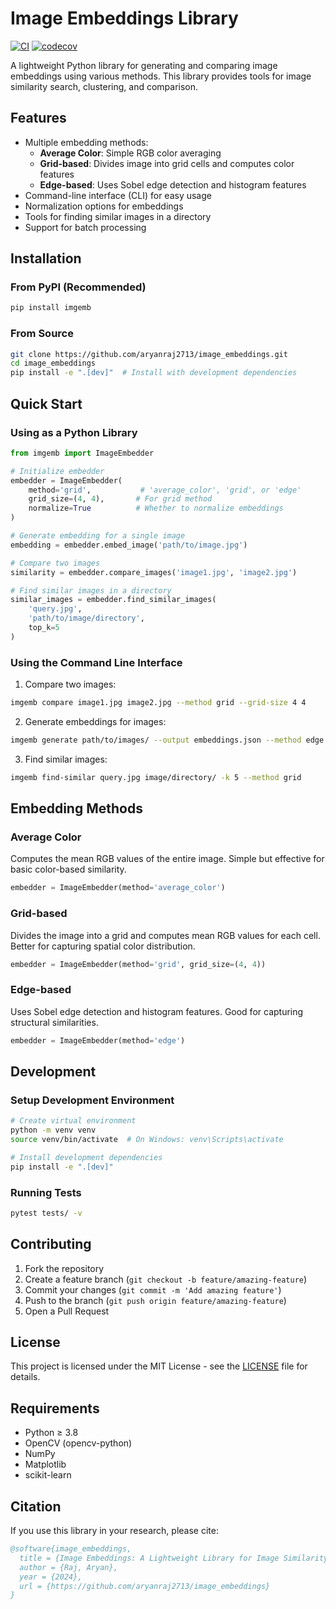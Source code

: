 # Image Embeddings Library

[![CI](https://github.com/aryanraj2713/image_embeddings/actions/workflows/ci.yml/badge.svg)](https://github.com/aryanraj2713/image_embeddings/actions/workflows/ci.yml)
[![codecov](https://codecov.io/gh/aryanraj2713/image_embeddings/branch/main/graph/badge.svg)](https://codecov.io/gh/aryanraj2713/image_embeddings)

A lightweight Python library for generating and comparing image embeddings using various methods. This library provides tools for image similarity search, clustering, and comparison.

## Features

- Multiple embedding methods:
  - **Average Color**: Simple RGB color averaging
  - **Grid-based**: Divides image into grid cells and computes color features
  - **Edge-based**: Uses Sobel edge detection and histogram features
- Command-line interface (CLI) for easy usage
- Normalization options for embeddings
- Tools for finding similar images in a directory
- Support for batch processing

## Installation

### From PyPI (Recommended)

```bash
pip install imgemb
```

### From Source

```bash
git clone https://github.com/aryanraj2713/image_embeddings.git
cd image_embeddings
pip install -e ".[dev]"  # Install with development dependencies
```

## Quick Start

### Using as a Python Library

```python
from imgemb import ImageEmbedder

# Initialize embedder
embedder = ImageEmbedder(
    method='grid',           # 'average_color', 'grid', or 'edge'
    grid_size=(4, 4),       # For grid method
    normalize=True          # Whether to normalize embeddings
)

# Generate embedding for a single image
embedding = embedder.embed_image('path/to/image.jpg')

# Compare two images
similarity = embedder.compare_images('image1.jpg', 'image2.jpg')

# Find similar images in a directory
similar_images = embedder.find_similar_images(
    'query.jpg',
    'path/to/image/directory',
    top_k=5
)
```

### Using the Command Line Interface

1. Compare two images:
```bash
imgemb compare image1.jpg image2.jpg --method grid --grid-size 4 4
```

2. Generate embeddings for images:
```bash
imgemb generate path/to/images/ --output embeddings.json --method edge
```

3. Find similar images:
```bash
imgemb find-similar query.jpg image/directory/ -k 5 --method grid
```

## Embedding Methods

### Average Color
Computes the mean RGB values of the entire image. Simple but effective for basic color-based similarity.

```python
embedder = ImageEmbedder(method='average_color')
```

### Grid-based
Divides the image into a grid and computes mean RGB values for each cell. Better for capturing spatial color distribution.

```python
embedder = ImageEmbedder(method='grid', grid_size=(4, 4))
```

### Edge-based
Uses Sobel edge detection and histogram features. Good for capturing structural similarities.

```python
embedder = ImageEmbedder(method='edge')
```

## Development

### Setup Development Environment

```bash
# Create virtual environment
python -m venv venv
source venv/bin/activate  # On Windows: venv\Scripts\activate

# Install development dependencies
pip install -e ".[dev]"
```

### Running Tests

```bash
pytest tests/ -v
```

## Contributing

1. Fork the repository
2. Create a feature branch (`git checkout -b feature/amazing-feature`)
3. Commit your changes (`git commit -m 'Add amazing feature'`)
4. Push to the branch (`git push origin feature/amazing-feature`)
5. Open a Pull Request

## License

This project is licensed under the MIT License - see the [LICENSE](LICENSE) file for details.

## Requirements

- Python ≥ 3.8
- OpenCV (opencv-python)
- NumPy
- Matplotlib
- scikit-learn

## Citation

If you use this library in your research, please cite:

```bibtex
@software{image_embeddings,
  title = {Image Embeddings: A Lightweight Library for Image Similarity},
  author = {Raj, Aryan},
  year = {2024},
  url = {https://github.com/aryanraj2713/image_embeddings}
}
```

